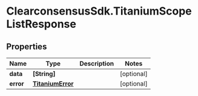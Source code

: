 # ClearconsensusSdk.TitaniumScopeListResponse

## Properties

Name | Type | Description | Notes
------------ | ------------- | ------------- | -------------
**data** | **[String]** |  | [optional] 
**error** | [**TitaniumError**](TitaniumError.md) |  | [optional] 


